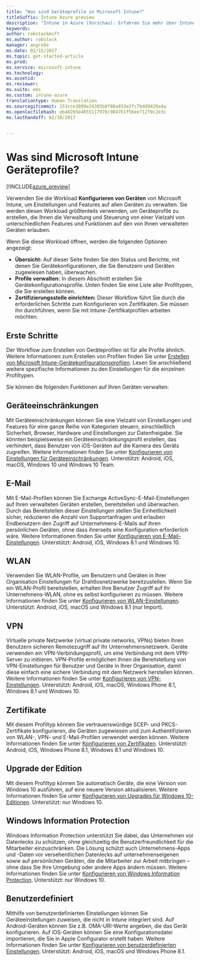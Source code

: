 ```yaml
---
title: "Was sind Geräteprofile in Microsoft Intune?"
titleSuffix: Intune Azure preview
description: "Intune in Azure (Vorschau): Erfahren Sie mehr über Intune-Geräteprofile und wie sie Ihnen helfen können, Geräte in Ihrem Unternehmen zu verwalten und zu schützen."
keywords: 
author: robstackmsft
ms.author: robstack
manager: angrobe
ms.date: 02/15/2017
ms.topic: get-started-article
ms.prod: 
ms.service: microsoft-intune
ms.technology: 
ms.assetid: 
ms.reviewer: 
ms.suite: ems
ms.custom: intune-azure
translationtype: Human Translation
ms.sourcegitcommit: 153cce3809e24303b8f88a833e2fc7bdd9428a4a
ms.openlocfilehash: eb48265e4655117976c9847b1f5bee712f0c2e3c
ms.lasthandoff: 02/18/2017


---
```


# <a name="what-are-microsoft-intune-device-profiles"></a>Was sind Microsoft Intune Geräteprofile?

[!INCLUDE[azure_preview](../includes/azure_preview.md)]

Verwenden Sie die Workload **Konfigurieren von Geräten** von Microsoft Intune, um Einstellungen und Features auf allen Geräten zu verwalten. Sie werden diesen Workload größtenteils verwenden, um Geräteprofile zu erstellen, die Ihnen die Verwaltung und Steuerung von einer Vielzahl von unterschiedlichen Features und Funktionen auf den von Ihnen verwalteten Geräten erlauben.

Wenn Sie diese Workload öffnen, werden die folgenden Optionen angezeigt:

- **Übersicht:** Auf dieser Seite finden Sie den Status und Berichte, mit denen Sie Gerätekonfigurationen, die Sie Benutzern und Geräten zugewiesen haben, überwachen.
- **Profile verwalten:** In diesem Abschnitt erstellen Sie Gerätekonfigurationsprofile. Unten finden Sie eine Liste aller Profiltypen, die Sie erstellen können.
- **Zertifizierungsstelle einrichten:** Dieser Workflow führt Sie durch die erforderlichen Schritte zum Konfigurieren von Zertifikaten. Sie müssen ihn durchführen, wenn Sie mit Intune-Zertifikatprofilen arbeiten möchten.

## <a name="getting-started"></a>Erste Schritte

Der Workflow zum Erstellen von Geräteprofilen ist für alle Profile ähnlich. Weitere Informationen zum Erstellen von Profilen finden Sie unter [Erstellen von Microsoft Intune-Gerätekonfigurationsprofilen](/intune-azure/configure-devices/how-to-create-device-profiles). Lesen Sie anschließend weitere spezifische Informationen zu den Einstellungen für die einzelnen Profiltypen.

Sie können die folgenden Funktionen auf Ihren Geräten verwalten:

## <a name="device-restrictions"></a>Geräteeinschränkungen
Mit Geräteeinschränkungen können Sie eine Vielzahl von Einstellungen und Features für eine ganze Reihe von Kategorien steuern, einschließlich Sicherheit, Browser, Hardware und Einstellungen zur Datenfreigabe. Sie könnten beispielsweise ein Geräteeinschränkungsprofil erstellen, das verhindert, dass Benutzer von iOS-Geräten auf die Kamera des Geräts zugreifen.
Weitere Informationen finden Sie unter [Konfigurieren von Einstellungen für Geräteeinschränkungen](how-to-configure-device-restrictions.md). Unterstützt: Android, iOS, macOS, Windows 10 und Windows 10 Team.

## <a name="email"></a>E-Mail
Mit E-Mail-Profilen können Sie Exchange ActiveSync-E-Mail-Einstellungen auf Ihren verwalteten Geräten erstellen, bereitstellen und überwachen. Durch das Bereitstellen dieser Einstellungen stellen Sie Einheitlichkeit sicher, reduzieren die Anzahl von Supportanfragen und erlauben Endbenutzern den Zugriff auf Unternehmens-E-Mails auf ihren persönlichen Geräten, ohne dass ihrerseits eine Konfiguration erforderlich wäre.
Weitere Informationen finden Sie unter [Konfigurieren von E-Mail-Einstellungen](how-to-configure-email-settings.md). Unterstützt: Android, iOS, Windows 8.1 und Windows 10.

## <a name="wi-fi"></a>WLAN
Verwenden Sie WLAN-Profile, um Benutzern und Geräten in Ihrer Organisation Einstellungen für Drahtlosnetzwerke bereitzustellen. Wenn Sie ein WLAN-Profil bereitstellen, erhalten Ihre Benutzer Zugriff auf Ihr Unternehmens-WLAN, ohne es selbst konfigurieren zu müssen.
Weitere Informationen finden Sie unter [Konfigurieren von WLAN-Einstellungen](how-to-configure-wi-fi-settings.md). Unterstützt: Android, iOS, macOS und Windows 8.1 (nur Import).

## <a name="vpn"></a>VPN
Virtuelle private Netzwerke (virtual private networks, VPNs) bieten Ihren Benutzern sicheren Remotezugriff auf Ihr Unternehmensnetzwerk. Geräte verwenden ein VPN-Verbindungsprofil, um eine Verbindung mit dem VPN-Server zu initiieren. VPN-Profile ermöglichen Ihnen die Bereitstellung von VPN-Einstellungen für Benutzer und Geräte in Ihrer Organisation, damit diese einfach eine sichere Verbindung mit dem Netzwerk herstellen können.
Weitere Informationen finden Sie unter [Konfigurieren von VPN-Einstellungen](how-to-configure-vpn-settings.md).
Unterstützt: Android, iOS, macOS, Windows Phone 8.1, Windows 8.1 und Windows 10.

## <a name="certificates"></a>Zertifikate
Mit diesem Profiltyp können Sie vertrauenswürdige SCEP- und PKCS-Zertifikate konfigurieren, die Geräten zugewiesen und zum Authentifizieren von WLAN-, VPN- und E-Mail-Profilen verwendet werden können.
Weitere Informationen finden Sie unter [Konfigurieren von Zertifikaten](how-to-configure-certificates.md). Unterstützt: Android, iOS, Windows Phone 8.1, Windows 8.1 und Windows 10.

## <a name="edition-upgrade"></a>Upgrade der Edition
Mit diesem Profiltyp können Sie automatisch Geräte, die eine Version von Windows 10 ausführen, auf eine neuere Version aktualisieren. Weitere Informationen finden Sie unter [Konfigurieren von Upgrades für Windows 10-Editionen](how-to-configure-windows-10-edition-upgrade.md). Unterstützt: nur Windows 10.

## <a name="windows-information-protection"></a>Windows Information Protection
Windows Information Protection unterstützt Sie dabei, das Unternehmen vor Datenlecks zu schützen, ohne gleichzeitig die Benutzerfreundlichkeit für die Mitarbeiter einzuschränken. Die Lösung schützt auch Unternehmens-Apps und -Daten vor versehentlichen Datenlecks auf unternehmenseigenen sowie auf persönlichen Geräten, die die Mitarbeiter zur Arbeit mitbringen – ohne dass Sie Ihre Umgebung oder andere Apps ändern müssen.
Weitere Informationen finden Sie unter [Konfigurieren von Windows Information Protection](how-to-configure-windows-information-protection.md). Unterstützt: nur Windows 10.

## <a name="custom"></a>Benutzerdefiniert
Mithilfe von benutzerdefinierten Einstellungen können Sie Geräteeinstellungen zuweisen, die nicht in Intune integriert sind. Auf Android-Geräten können Sie z.B. OMA-URI-Werte angeben, die das Gerät konfigurieren. Auf iOS-Geräten können Sie eine Konfigurationsdatei importieren, die Sie in Apple Configurator erstellt haben.
Weitere Informationen finden Sie unter [Konfigurieren von benutzerdefinierten Einstellungen](how-to-configure-custom-settings.md). Unterstützt: Android, iOS, macOS und Windows Phone 8.1.

